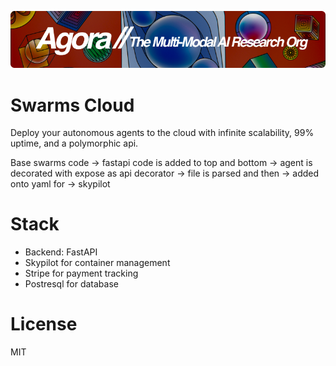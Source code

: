 [![Multi-Modality](agorabanner.png)](https://discord.gg/qUtxnK2NMf)

# Swarms Cloud
Deploy your autonomous agents to the cloud with infinite scalability, 99% uptime, and a polymorphic api.


Base swarms code -> fastapi code is added to top and bottom -> agent is decorated with expose as api decorator -> file is parsed and then -> added onto yaml for -> skypilot


# Stack
- Backend: FastAPI
- Skypilot for container management
- Stripe for payment tracking
- Postresql for database



# License
MIT